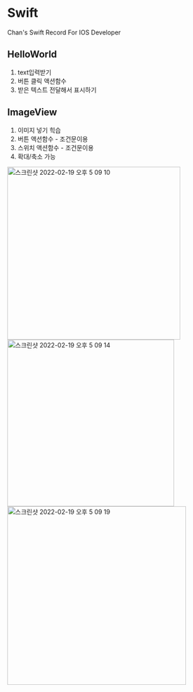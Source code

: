 # Swift
Chan's Swift Record For IOS Developer 

## HelloWorld
1. text입력받기 
2. 버튼 클릭 액션함수
3. 받은 텍스트 전달해서 표시하기 


## ImageView 
1. 이미지 넣기 힉습 
2. 버튼 액션함수 - 조건문이용
3. 스위치 액션함수 - 조건문이용
4. 확대/축소 가능 
<img width="394" alt="스크린샷 2022-02-19 오후 5 09 10" src="https://user-images.githubusercontent.com/78739194/154792768-554a3b45-5b31-4299-a7b7-9c9dd26089d9.png">
<img width="380" alt="스크린샷 2022-02-19 오후 5 09 14" src="https://user-images.githubusercontent.com/78739194/154792771-2e23bb30-15f5-4176-a2c4-3681c594ff55.png">
<img width="407" alt="스크린샷 2022-02-19 오후 5 09 19" src="https://user-images.githubusercontent.com/78739194/154792773-2d7ffd75-68bb-47a7-aaad-fc6d254c87b1.png">


